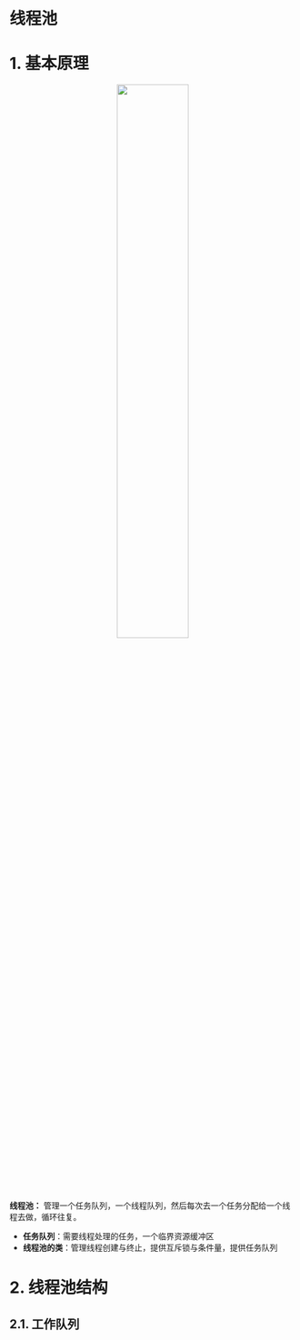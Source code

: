 # 线程池

# 1. 基本原理

<p style="text-align:center;"><img src="/cpp_notes/image/theory/threadPool.jpg" width="50%" align="middle" /></p>

**线程池：** 管理一个任务队列，一个线程队列，然后每次去一个任务分配给一个线程去做，循环往复。

- **任务队列**：需要线程处理的任务，一个临界资源缓冲区
- **线程池的类**：管理线程创建与终止，提供互斥锁与条件量，提供任务队列


# 2. 线程池结构

## 2.1. 工作队列


